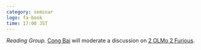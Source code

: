 ```yaml
---
category: seminar
logo: fa-book
time: 17:00 JST
---
```


*Reading Group.* [Cong Bai](https://www.rio.gsic.titech.ac.jp/en/member/index.html#sub002) will moderate a discussion on [2 OLMo 2 Furious](https://arxiv.org/abs/2501.00656).
